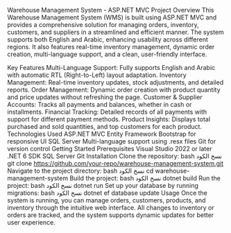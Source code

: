 Warehouse Management System - ASP.NET MVC Project
Overview
This Warehouse Management System (WMS) is built using ASP.NET MVC and provides a comprehensive solution for managing orders, inventory, customers, and suppliers in a streamlined and efficient manner. The system supports both English and Arabic, enhancing usability across different regions. It also features real-time inventory management, dynamic order creation, multi-language support, and a clean, user-friendly interface.

Key Features
Multi-Language Support: Fully supports English and Arabic with automatic RTL (Right-to-Left) layout adaptation.
Inventory Management: Real-time inventory updates, stock adjustments, and detailed reports.
Order Management: Dynamic order creation with product quantity and price updates without refreshing the page.
Customer & Supplier Accounts: Tracks all payments and balances, whether in cash or installments.
Financial Tracking: Detailed records of all payments with support for different payment methods.
Product Insights: Displays total purchased and sold quantities, and top customers for each product.
Technologies Used
ASP.NET MVC
Entity Framework
Bootstrap for responsive UI
SQL Server
Multi-language support using .resx files
Git for version control
Getting Started
Prerequisites
Visual Studio 2022 or later
.NET 6 SDK
SQL Server
Git
Installation
Clone the repository:
bash
نسخ الكود
git clone https://github.com/your-repo/warehouse-management-system.git
Navigate to the project directory:
bash
نسخ الكود
cd warehouse-management-system
Build the project:
bash
نسخ الكود
dotnet build
Run the project:
bash
نسخ الكود
dotnet run
Set up your database by running migrations:
bash
نسخ الكود
dotnet ef database update
Usage
Once the system is running, you can manage orders, customers, products, and inventory through the intuitive web interface. All changes to inventory or orders are tracked, and the system supports dynamic updates for better user experience.

